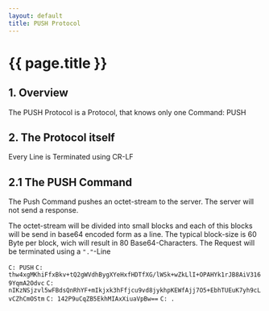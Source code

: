 ```yaml
---
layout: default
title: PUSH Protocol
---
```


# {{ page.title }}

## 1. Overview

The PUSH Protocol is a Protocol, that knows only one Command: PUSH

## 2. The Protocol itself

Every Line is Terminated using CR-LF

## 2.1 The PUSH Command

The Push Command pushes an octet-stream to the server. The server will not send a response.

The octet-stream will be divided into small blocks and each of this blocks will be send in base64 encoded form as a line.
The typical block-size is 60 Byte per block, wich will result in 80 Base64-Characters.
The Request will be terminated using a <code>"."</code>-Line

<code>C: PUSH</code>
<code>C: thw4xgMKhiFfxBkv+tQ2gWVdhBygXYeHxfHDTfXG/lWSk+wZkLlI+OPAHYk1rJB8AiV3169YqmA2Odvc</code>
<code>C: nIKzNSjzvl5wFBdsQnRhYF+mIkjxk3hFfjcu9vd8jykhpKEWfAjj7O5+EbhTUEuK7yh9cLvCZhCmOStm</code>
<code>C: 142P9uCqZB5EkhMIAxXiuaVpBw==</code>
<code>C: .</code>

